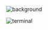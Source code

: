 ![background](https://user-images.githubusercontent.com/89106058/195440321-7271db34-5908-44cc-8c98-3b0d4ff191d3.png)


![terminal](https://user-images.githubusercontent.com/89106058/195441240-113977ed-ef02-4126-b7aa-c8f396d113d4.png)
